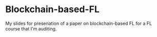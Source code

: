 # Blockchain-based-FL
My slides for presenation of a paper on blockchain-based FL for a FL course that I'm auditing. 
